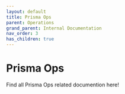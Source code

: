 ```yaml
---
layout: default
title: Prisma Ops
parent: Operations
grand_parent: Internal Documentation
nav_order: 3
has_children: true
---
```

# Prisma Ops
Find all Prisma Ops related documention here!
